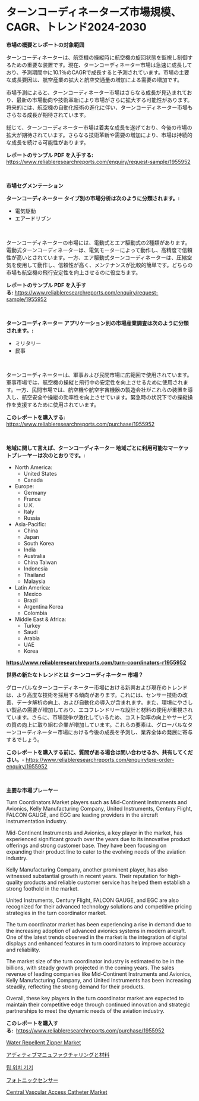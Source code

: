 <p><h1>ターンコーディネーターズ市場規模、CAGR、トレンド2024-2030</h1></p><p><strong>市場の概要とレポートの対象範囲</strong></p>
<p><p>ターンコーディネーターは、航空機の操縦時に航空機の旋回状態を監視し制御するための重要な装置です。現在、ターンコーディネーター市場は急速に成長しており、予測期間中に10.1％のCAGRで成長すると予測されています。市場の主要な成長要因は、航空産業の拡大と航空交通量の増加による需要の増加です。</p><p>市場予測によると、ターンコーディネーター市場はさらなる成長が見込まれており、最新の市場動向や技術革新により市場がさらに拡大する可能性があります。将来的には、航空機の自動化技術の進化に伴い、ターンコーディネーター市場もさらなる成長が期待されています。</p><p>総じて、ターンコーディネーター市場は着実な成長を遂げており、今後の市場の拡大が期待されています。さらなる技術革新や需要の増加により、市場は持続的な成長を続ける可能性があります。</p></p>
<p><strong>レポートのサンプル PDF を入手する:</strong> <a href="https://www.reliableresearchreports.com/enquiry/request-sample/1955952">https://www.reliableresearchreports.com/enquiry/request-sample/1955952</a></p>
<p>&nbsp;</p>
<p><strong>市場セグメンテーション</strong></p>
<p><strong>ターンコーディネーター タイプ別の市場分析は次のように分類されます。:</strong></p>
<p><ul><li>電気駆動</li><li>エアードリブン</li></ul></p>
<p>&nbsp;</p>
<p><p>ターンコーディネーターの市場には、電動式とエア駆動式の2種類があります。電動式ターンコーディネーターは、電気モーターによって動作し、高精度で信頼性が高いとされています。一方、エア駆動式ターンコーディネーターは、圧縮空気を使用して動作し、信頼性が高く、メンテナンスが比較的簡単です。どちらの市場も航空機の飛行安定性を向上させるのに役立ちます。</p></p>
<p><strong>レポートのサンプル PDF を入手する:</strong>&nbsp;<a href="https://www.reliableresearchreports.com/enquiry/request-sample/1955952">https://www.reliableresearchreports.com/enquiry/request-sample/1955952</a></p>
<p>&nbsp;</p>
<p><strong> ターンコーディネーター アプリケーション別の市場産業調査は次のように分類されます。:</strong></p>
<p><ul><li>ミリタリー</li><li>民事</li></ul></p>
<p>&nbsp;</p>
<p><p>ターンコーディネーターは、軍事および民間市場に広範囲で使用されています。軍事市場では、航空機の操縦と飛行中の安定性を向上させるために使用されます。一方、民間市場では、航空機や航空宇宙機器の製造会社がこれらの装置を導入し、航空安全や操縦の効率性を向上させています。緊急時の状況下での操縦操作を支援するために使用されています。</p></p>
<p><strong>このレポートを購入する:</strong>&nbsp; <a href="https://www.reliableresearchreports.com/purchase/1955952">https://www.reliableresearchreports.com/purchase/1955952</a></p>
<p>&nbsp;</p>
<p><strong>地域に関して言えば、ターンコーディネーター 地域ごとに利用可能なマーケットプレーヤーは次のとおりです。:</strong></p>
<p><ul>
    <li>
        North America:
        <ul>
            <li>United States</li>
            <li>Canada</li>
        </ul>
    </li>
    <li>
        Europe:
        <ul>
            <li>Germany</li>
            <li>France</li>
            <li>U.K.</li>
            <li>Italy</li>
            <li>Russia</li>
        </ul>
    </li>
    <li>
        Asia-Pacific:
        <ul>
            <li>China</li>
            <li>Japan</li>
            <li>South Korea</li>
            <li>India</li>
            <li>Australia</li>
            <li>China Taiwan</li>
            <li>Indonesia</li>
            <li>Thailand</li>
            <li>Malaysia</li>
        </ul>
    </li>
    <li>
        Latin America:
        <ul>
            <li>Mexico</li>
            <li>Brazil</li>
            <li>Argentina Korea</li>
            <li>Colombia</li>
        </ul>
    </li>
    <li>
        Middle East & Africa:
        <ul>
            <li>Turkey</li>
            <li>Saudi</li>
            <li>Arabia</li>
            <li>UAE</li>
            <li>Korea</li>
        </ul>
    </li>
    </ul></p>
<p><strong><a href="https://www.reliableresearchreports.com/turn-coordinators-r1955952">https://www.reliableresearchreports.com/turn-coordinators-r1955952</a></strong>&nbsp;</p>
<p><strong>世界の新たなトレンドとは ターンコーディネーター 市場？</strong></p>
<p><p>グローバルなターンコーディネーター市場における新興および現在のトレンドは、より高度な技術を採用する傾向があります。これには、センサー技術の改善、データ解析の向上、および自動化の導入が含まれます。また、環境にやさしい製品の需要が増加しており、エコフレンドリーな設計と材料の使用が重視されています。さらに、市場競争が激化しているため、コスト効率の向上やサービスの質の向上に取り組む企業が増加しています。これらの要素は、グローバルなターンコーディネーター市場における今後の成長を予測し、業界全体の発展に寄与するでしょう。</p></p>
<p><strong>このレポートを購入する前に、質問がある場合は問い合わせるか、共有してください。</strong>- <a href="https://www.reliableresearchreports.com/enquiry/pre-order-enquiry/1955952">https://www.reliableresearchreports.com/enquiry/pre-order-enquiry/1955952</a></p>
<p>&nbsp;</p>
<p><strong>主要な市場プレーヤー</strong></p>
<p><p>Turn Coordinators Market players such as Mid-Continent Instruments and Avionics, Kelly Manufacturing Company, United Instruments, Century Flight, FALCON GAUGE, and EGC are leading providers in the aircraft instrumentation industry. </p><p>Mid-Continent Instruments and Avionics, a key player in the market, has experienced significant growth over the years due to its innovative product offerings and strong customer base. They have been focusing on expanding their product line to cater to the evolving needs of the aviation industry. </p><p>Kelly Manufacturing Company, another prominent player, has also witnessed substantial growth in recent years. Their reputation for high-quality products and reliable customer service has helped them establish a strong foothold in the market. </p><p>United Instruments, Century Flight, FALCON GAUGE, and EGC are also recognized for their advanced technology solutions and competitive pricing strategies in the turn coordinator market. </p><p>The turn coordinator market has been experiencing a rise in demand due to the increasing adoption of advanced avionics systems in modern aircraft. One of the latest trends observed in the market is the integration of digital displays and enhanced features in turn coordinators to improve accuracy and reliability. </p><p>The market size of the turn coordinator industry is estimated to be in the billions, with steady growth projected in the coming years. The sales revenue of leading companies like Mid-Continent Instruments and Avionics, Kelly Manufacturing Company, and United Instruments has been increasing steadily, reflecting the strong demand for their products. </p><p>Overall, these key players in the turn coordinator market are expected to maintain their competitive edge through continued innovation and strategic partnerships to meet the dynamic needs of the aviation industry.</p></p>
<p><strong>このレポートを購入する:</strong>&nbsp;&nbsp;<a href="https://www.reliableresearchreports.com/purchase/1955952">https://www.reliableresearchreports.com/purchase/1955952</a></p>
<p><p><a href="https://issuu.com/reportprime-2/docs/water-repellent-zipper-market-size-2030.pptx">Water Repellent Zipper Market</a></p><p><a href="https://github.com/LeanneBruen2023/Market-Research-Report-List-1/blob/main/291096024143.md">アディティブマニュファクチャリングと材料</a></p><p><a href="https://medium.com/@jackiefauhey9089475/%ED%8C%81-%EC%9C%84%EC%B9%98-%EC%9E%A5%EC%B9%98-%EC%8B%9C%EC%9E%A5-%EB%8F%99%ED%96%A5-%EB%B0%8F-%EC%8B%9C%EC%9E%A5-%EB%B6%84%EC%84%9D%EC%9D%80-2024-2031%EB%85%84%EA%B9%8C%EC%A7%80-%EC%98%88%EC%B8%A1%EB%90%A9%EB%8B%88%EB%8B%A4-258d1cfcb5e1">팁 위치 기기</a></p><p><a href="https://github.com/cnnriuez22368/Market-Research-Report-List-1/blob/main/835857224142.md">フォトニックセンサー</a></p><p><a href="https://github.com/bmorecock/Market-Research-Report-List-2/blob/main/central-vascular-access-catheter-market.md">Central Vascular Access Catheter Market</a></p></p>